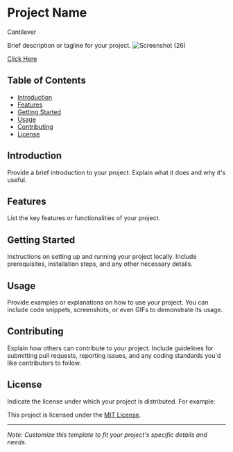 # Project Name
Cantilever

Brief description or tagline for your project.
![Screenshot (26)](https://github.com/saurabhalagdeve/Cantilever-Project-Responsive/assets/127332934/ef3ee6e0-81e9-4255-a7ec-695eecc9d011)

[Click Here](https://saurabhalagdeve.github.io/Cantilever-Project-Responsive/)

## Table of Contents

- [Introduction](#introduction)
- [Features](#features)
- [Getting Started](#getting-started)
- [Usage](#usage)
- [Contributing](#contributing)
- [License](#license)

## Introduction

Provide a brief introduction to your project. Explain what it does and why it's useful.

## Features

List the key features or functionalities of your project.

## Getting Started

Instructions on setting up and running your project locally. Include prerequisites, installation steps, and any other necessary details.

## Usage

Provide examples or explanations on how to use your project. You can include code snippets, screenshots, or even GIFs to demonstrate its usage.

## Contributing

Explain how others can contribute to your project. Include guidelines for submitting pull requests, reporting issues, and any coding standards you'd like contributors to follow.

## License

Indicate the license under which your project is distributed. For example:

This project is licensed under the [MIT License](LICENSE).

---
*Note: Customize this template to fit your project's specific details and needs.*

